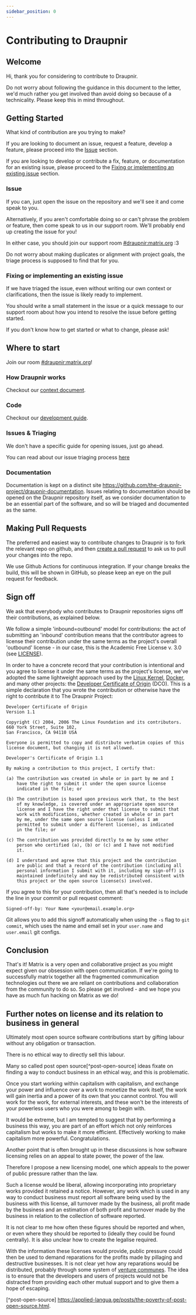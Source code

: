 ```yaml
---
sidebar_position: 0
---
```


# Contributing to Draupnir

## Welcome

Hi, thank you for considering to contribute to Draupnir.

Do not worry about following the guidance in this document to the letter, we'd
much rather you get involved than avoid doing so because of a technicality.
Please keep this in mind throughout.

## Getting Started

What kind of contribution are you trying to make?

If you are looking to document an issue, request a feature, develop a feature,
please proceed into the [Issue](#issue) section.

If you are looking to develop or contribute a fix, feature, or documentation for
an existing issue, please proceed to the
[Fixing or implementing an existing issue](#fixing-or-implementing-an-existing-issue)
section.

### Issue

If you can, just open the issue on the repository and we'll see it and come
speak to you.

Alternatively, if you aren't comfortable doing so or can't phrase the problem or
feature, then come speak to us in our support room. We'll probably end up
creating the issue for you!

In either case, you should join our support room
[#draupnir:matrix.org](https://matrix.to/#/#draupnir:matrix.org) :3

Do not worry about making duplicates or alignment with project goals, the triage
process is supposed to find that for you.

### Fixing or implementing an existing issue

If we have triaged the issue, even without writing our own context or
clarifications, then the issue is likely ready to implement.

You should write a small statement in the issue or a quick message to our
support room about how you intend to resolve the issue before getting started.

If you don't know how to get started or what to change, please ask!

## Where to start

Join our room [#draupnir:matrix.org](https://matrix.to/#/#draupnir:matrix.org)!

### How Draupnir works

Checkout our [context document](./context.md).

### Code

Checkout our [development guide](./development.md).

### Issues & Triaging

We don't have a specific guide for opening issues, just go ahead.

You can read about our issue triaging process [here](./triaging.md)

### Documentation

Documentation is kept on a distinct site
https://github.com/the-draupnir-project/draupnir-documentation. Issues relating
to documentation should be opened on the Draupnir repository itself, as we
consider documentation to be an essential part of the software, and so will be
triaged and documented as the same.

## Making Pull Requests

The preferred and easiest way to contribute changes to Draupnir is to fork the
relevant repo on github, and then
[create a pull request](https://help.github.com/articles/using-pull-requests/)
to ask us to pull your changes into the repo.

We use Github Actions for continuous integration. If your change breaks the
build, this will be shown in GitHub, so please keep an eye on the pull request
for feedback.

## Sign off

We ask that everybody who contributes to Draupnir repositories signs off their
contributions, as explained below.

We follow a simple 'inbound=outbound' model for contributions: the act of
submitting an 'inbound' contribution means that the contributor agrees to
license their contribution under the same terms as the project's overall
'outbound' license - in our case, this is the Academic Free License v. 3.0 (see
[LICENSE](https://github.com/the-draupnir-project/Draupnir/blob/main/LICENSES/AFL-3.0.txt)).

In order to have a concrete record that your contribution is intentional and you
agree to license it under the same terms as the project's license, we've adopted
the same lightweight approach used by the
[Linux Kernel](https://www.kernel.org/doc/html/latest/process/submitting-patches.html),
[Docker](https://github.com/docker/docker/blob/master/CONTRIBUTING.md), and many
other projects: the
[Developer Certificate of Origin](https://developercertificate.org/) (DCO). This
is a simple declaration that you wrote the contribution or otherwise have the
right to contribute it to The Draupnir Project:

```
Developer Certificate of Origin
Version 1.1

Copyright (C) 2004, 2006 The Linux Foundation and its contributors.
660 York Street, Suite 102,
San Francisco, CA 94110 USA

Everyone is permitted to copy and distribute verbatim copies of this
license document, but changing it is not allowed.

Developer's Certificate of Origin 1.1

By making a contribution to this project, I certify that:

(a) The contribution was created in whole or in part by me and I
    have the right to submit it under the open source license
    indicated in the file; or

(b) The contribution is based upon previous work that, to the best
    of my knowledge, is covered under an appropriate open source
    license and I have the right under that license to submit that
    work with modifications, whether created in whole or in part
    by me, under the same open source license (unless I am
    permitted to submit under a different license), as indicated
    in the file; or

(c) The contribution was provided directly to me by some other
    person who certified (a), (b) or (c) and I have not modified
    it.

(d) I understand and agree that this project and the contribution
    are public and that a record of the contribution (including all
    personal information I submit with it, including my sign-off) is
    maintained indefinitely and may be redistributed consistent with
    this project or the open source license(s) involved.
```

If you agree to this for your contribution, then all that's needed is to include
the line in your commit or pull request comment:

```
Signed-off-by: Your Name <your@email.example.org>
```

Git allows you to add this signoff automatically when using the `-s` flag to
`git commit`, which uses the name and email set in your `user.name` and
`user.email` git configs.

## Conclusion

That's it! Matrix is a very open and collaborative project as you might expect
given our obsession with open communication. If we're going to successfully
matrix together all the fragmented communication technologies out there we are
reliant on contributions and collaboration from the community to do so. So
please get involved - and we hope you have as much fun hacking on Matrix as we
do!

## Further notes on license and its relation to business in general

Ultimately most open source software contributions start by gifting labour
without any obligation or transaction.

There is no ethical way to directly sell this labour.

Many so called post open source[^post-open-source] ideas fixate on finding a way
to conduct business in an ethical way, and this is problematic.

Once you start working within capitalism with capitalism, and exchange your
power and influence over a work to monetize the work itself, the work will gain
inertia and a power of its own that you cannot control. You will work for the
work, for external interests, and these won't be the interests of your powerless
users who you were among to begin with.

It would be extreme, but I am tempted to suggest that by performing a business
this way, you are part of an effort which not only reinforces capitalism but
works to make it more efficient. Effectively working to make capitalism more
powerful. Congratulations.

Another point that is often brought up in these discussions is how software
licensing relies on an appeal to state power, the power of the law.

Therefore I propose a new licensing model, one which appeals to the power of
public pressure rather than the law.

Such a license would be liberal, allowing incorporating into proprietary works
provided it retained a notice. However, any work which is used in any way to
conduct business must report all software being used by the business with this
license, all turnover made by the business, all profit made by the business and
an estimation of both profit and turnover made by the business in relation to
the collection of software reported.

It is not clear to me how often these figures should be reported and when, or
even where they should be reported to (ideally they could be found centrally).
It is also unclear how to create the legalise required.

With the information these licenses would provide, public pressure could then be
used to demand reparations for the profits made by pillaging and destructive
businesses. It is not clear yet how any reparations would be distributed,
probably through some system of
[venture communes](https://wiki.p2pfoundation.net/Venture_Commune). The idea is
to ensure that the developers and users of projects would not be distracted from
providing each other mutual support and to give them a hope of escaping.

[^post-open-source]
https://applied-langua.ge/posts/the-poverty-of-post-open-source.html.
